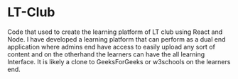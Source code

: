 # LT-Club
Code that used to create the learning platform of LT club using React and Node.
I have developed a learning platform that can perform as a dual end application where admins end have access to easily upload any sort of content and on the otherhand the learners can have the all learning Interface.
It is likely a clone to GeeksForGeeks or w3schools on the learners end.
